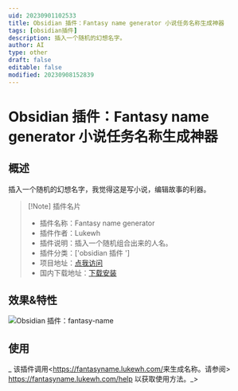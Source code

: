 ```yaml
---
uid: 20230901102533
title: Obsidian 插件：Fantasy name generator 小说任务名称生成神器
tags: [obsidian插件]
description: 插入一个随机的幻想名字。
author: AI
type: other
draft: false
editable: false
modified: 20230908152839
---
```


# Obsidian 插件：Fantasy name generator 小说任务名称生成神器

## 概述

插入一个随机的幻想名字，我觉得这是写小说，编辑故事的利器。

> [!Note] 插件名片
> - 插件名称：Fantasy name generator
> - 插件作者：Lukewh
> - 插件说明：插入一个随机组合出来的人名。
> - 插件分类：['obsidian 插件 ']
> - 项目地址：[点我访问](https://github.com/lukewh/fantasy-name)
> - 国内下载地址：[下载安装](https://pkmer.cn/products/plugin/pluginMarket/?fantasy-name)

## 效果&特性

![Obsidian 插件：fantasy-name](https://cdn.pkmer.cn/images/234.gif!pkmer)

## 使用

_ 该插件调用<<https://fantasyname.lukewh.com/>来生成名称。请参阅> <https://fantasyname.lukewh.com/help> 以获取使用方法。_>
